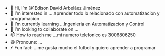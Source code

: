 - 👋 Hi, I’m @1Edison David Arbeláez Jiménez
- 👀 I’m interested in ... aprender todo lo relacionado con automatizacion y programacion
- 🌱 I’m currently learning ...Ingenieria en Automatizacion y Control
- 💞️ I’m looking to collaborate on ...
- 📫 How to reach me ...mi numero telefonico es 3006806250
- 😄 Pronouns: ...
- ⚡ Fun fact: ...me gusta mucho el futbol y quiero aprender a programar 

<!---
1Edison/1Edison is a ✨ special ✨ repository because its `README.md` (this file) appears on your GitHub profile.
You can click the Preview link to take a look at your changes.
--->
